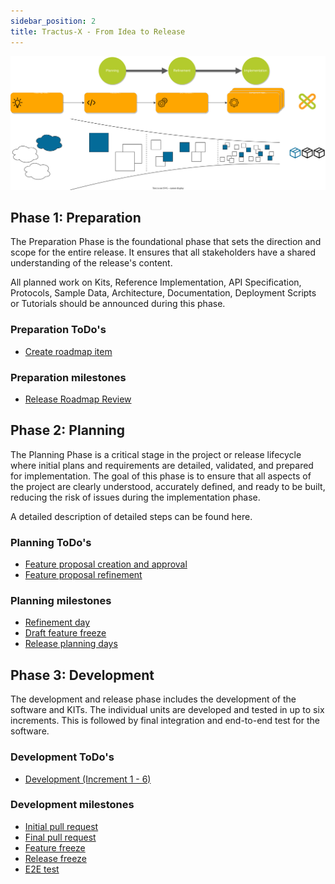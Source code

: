 ```yaml
---
sidebar_position: 2
title: Tractus-X - From Idea to Release
---
```


![Overview Tractus-X Release phases](assets/release-planing-next-steps-horizontal-tractus-x.drawio.svg)

## Phase 1: Preparation

The Preparation Phase is the foundational phase that sets the direction and scope for the entire release. It ensures that all stakeholders have a shared understanding of the release's content.

All planned work on Kits, Reference Implementation, API Specification, Protocols, Sample Data, Architecture, Documentation, Deployment Scripts or Tutorials should be announced during this phase.

### Preparation ToDo's

- [Create roadmap item](../release-management/planning/roadmap-item-creation.md)

### Preparation milestones

- [Release Roadmap Review](../release-management/planning/cx-release-roadmap-review.md)

## Phase 2: Planning

The Planning Phase is a critical stage in the project or release lifecycle where initial plans and requirements are detailed, validated, and prepared for implementation. The goal of this phase is to ensure that all aspects of the project are clearly understood, accurately defined, and ready to be built, reducing the risk of issues during the implementation phase.

A detailed description of detailed steps can be found here.

### Planning ToDo's

- [Feature proposal creation and approval](../release-management/planning/feature-proposal-creation-approval.md)
- [Feature proposal refinement](../release-management/planning/feature-proposal-refinement.md)

### Planning milestones

- [Refinement day](../release-management/planning/refinement-day.md)
- [Draft feature freeze](../release-management/planning/draft-feature-freeze.md)
- [Release planning days](../release-management/planning/release-planning-days.md)

## Phase 3: Development

The development and release phase includes the development of the software and KITs. The individual units are developed and tested in up to six increments. This is followed by final integration and end-to-end test for the software.

### Development ToDo's

- [Development (Increment 1 - 6)](../release-management/development-and-release/increment-1-6.md)

### Development milestones

- [Initial pull request](../release-management/development-and-release/kit-initial-pull-request.md)
- [Final pull request](../release-management/development-and-release/kit-final-pull-request.md)
- [Feature freeze](../release-management/development-and-release/feature-freeze.md)
- [Release freeze](../release-management/development-and-release/release-freeze.md)
- [E2E test](../release-management/development-and-release/e2e-test.md)

